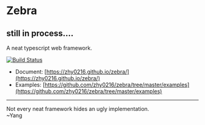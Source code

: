 # Zebra
## still in process....

A neat typescript web framework.

[![Build Status](https://travis-ci.org/zhy0216/zebra.svg?branch=master)](https://travis-ci.org/zhy0216/zebra)

* Document: [https://zhy0216.github.io/zebra/](https://zhy0216.github.io/zebra/)
* Examples: [https://github.com/zhy0216/zebra/tree/master/examples](https://github.com/zhy0216/zebra/tree/master/examples) 

---------

Not every neat framework hides an ugly implementation.  
~Yang 